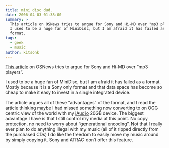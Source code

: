 ```yaml
---
title: mini disc dud.
date: 2006-04-03 01:38:00
summary: >
  This article on OSNews tries to argue for Sony and Hi-MD over "mp3 players".
  I used to be a huge fan of MiniDisc, but I am afraid it has failed as a
  format.
tags:
  - geek
  - music
author: kitsonk
---
```


[This article](https://www.osnews.com/story/14200/why-sony-shouldve-put-its-weight-behind-hi-md/) on OSNews tries to
argue for Sony and Hi-MD over “mp3 players”.

I used to be a huge fan of MiniDisc, but I am afraid it has failed as a format. Mostly because it is a Sony only format
and that data space has become so cheap to make it easy to invest in a single integrated device.

The article argues all of these “advantages” of the format, and I read the article thinking maybe I had missed something
now converting to on OGG centric view of the world with my
[iAudio](https://web.archive.org/web/20060518024930/http://eng.iaudio.com/) 20GB device. The biggest advantage I have is
that I still control my media at this point. No copy protection, no need to worry about “generational encoding”. Not
that I really ever plan to do anything illegal with my music (all of it ripped directly from the purchased CDs) I do
like the freedom to easily move my music around by simply copying it. Sony and ATRAC don’t offer this feature.
